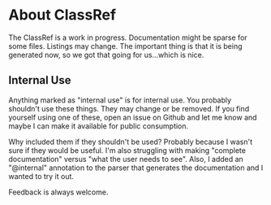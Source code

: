 # About ClassRef

The ClassRef is a work in progress.  Documentation might be sparse for some files.  Listings may change.  The important thing is that it is being generated now, so we got that going for us...which is nice.

## Internal Use
Anything marked as "internal use" is for internal use.  You probably shouldn't use these things.  They may change or be removed.  If you find yourself using one of these, open an issue on Github and let me know and maybe I can make it available for public consumption.

Why included them if they shouldn't be used?  Probably because I wasn't sure if they would be useful.  I'm also struggling with making "complete documentation" versus "what the user needs to see".  Also, I added an "@internal" annotation to the parser that generates the documentation and I wanted to try it out.

Feedback is always welcome.
